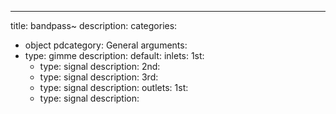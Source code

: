---
title: bandpass~
description:
categories:
 - object
pdcategory: General
arguments:
- type: gimme
  description:
  default:
inlets:
  1st:
  - type: signal
    description:
  2nd:
  - type: signal
    description:
  3rd:
  - type: signal
    description:
outlets:
  1st:
  - type: signal
    description:
